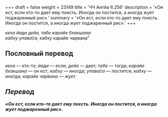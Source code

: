 +++
draft = false
weight = 23149
title = 'ЧЧ Антйа 6.256'
description = '«Он ест, если кто-то дает ему поесть. Иногда он постится, а иногда жует поджаренный рис».'
summary = '«Он ест, если кто-то дает ему поесть. Иногда он постится, а иногда жует поджаренный рис».'
+++

_кеха йади дейа,_ _табе карайе бхакшан̣а  
кабху упава̄са,_ кабху карайе чарван̣а”

## Пословный перевод

_кеха_ — кто-то; _йади_ — если; _дейа_ — дает; _табе_ — тогда; _карайе_ _бхакшан̣а_ — он ест; _кабху_ — иногда; _упава̄са_ — постится; _кабху_ — иногда; _карайе</em>_ _<em>чарван̣а_ — жует.

## Перевод

**«Он ест, если кто-то дает ему поесть. Иногда он постится, а иногда жует поджаренный рис».**
